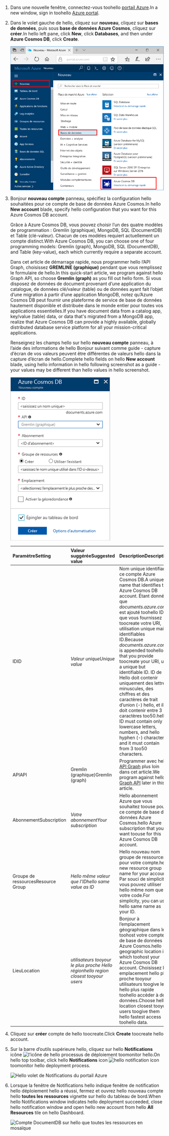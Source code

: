 1. <span data-ttu-id="00b7e-101">Dans une nouvelle fenêtre, connectez-vous toohello [portail Azure](https://portal.azure.com/).</span><span class="sxs-lookup"><span data-stu-id="00b7e-101">In a new window, sign in toohello [Azure portal](https://portal.azure.com/).</span></span>
2. <span data-ttu-id="00b7e-102">Dans le volet gauche de hello, cliquez sur **nouveau**, cliquez sur **bases de données**, puis sous **base de données Azure Cosmos**, cliquez sur **créer**.</span><span class="sxs-lookup"><span data-stu-id="00b7e-102">In hello left pane, click **New**, click **Databases**, and then under **Azure Cosmos DB**, click **Create**.</span></span>
   
   ![Volet Bases de données du Portail Azure](./media/cosmos-db-create-dbaccount-graph/create-nosql-db-databases-json-tutorial-1.png)

3. <span data-ttu-id="00b7e-104">Bonjour **nouveau compte** panneau, spécifiez la configuration hello souhaitées pour ce compte de base de données Azure Cosmos.</span><span class="sxs-lookup"><span data-stu-id="00b7e-104">In hello **New account** blade, specify hello configuration that you want for this Azure Cosmos DB account.</span></span> 

    <span data-ttu-id="00b7e-105">Grâce à Azure Cosmos DB, vous pouvez choisir l’un des quatre modèles de programmation : Gremlin (graphique), MongoDB, SQL (DocumentDB) et Table (clé-valeur). Chacun de ces modèles requiert actuellement un compte distinct.</span><span class="sxs-lookup"><span data-stu-id="00b7e-105">With Azure Cosmos DB, you can choose one of four programming models: Gremlin (graph), MongoDB, SQL (DocumentDB), and Table (key-value), each which currently require a separate account.</span></span>
       
    <span data-ttu-id="00b7e-106">Dans cet article de démarrage rapide, nous programmer hello l’API Graph, choisissez **GREMLINE (graphique)** pendant que vous remplissez le formulaire de hello.</span><span class="sxs-lookup"><span data-stu-id="00b7e-106">In this quick-start article, we program against hello Graph API, so choose **Gremlin (graph)** as you fill out hello form.</span></span> <span data-ttu-id="00b7e-107">Si vous disposez de données de document provenant d’une application du catalogue, de données clé/valeur (table) ou de données ayant fait l’objet d’une migration à partir d’une application MongoDB, notez qu’Azure Cosmos DB peut fournir une plateforme de service de base de données hautement disponible et distribuée dans le monde entier pour toutes vos applications essentielles.</span><span class="sxs-lookup"><span data-stu-id="00b7e-107">If you have document data from a catalog app, key/value (table) data, or data that's migrated from a MongoDB app, realize that Azure Cosmos DB can provide a highly available, globally distributed database service platform for all your mission-critical applications.</span></span>

    <span data-ttu-id="00b7e-108">Renseignez les champs hello sur hello **nouveau compte** panneau, à l’aide des informations de hello Bonjour suivant comme guide - capture d’écran de vos valeurs peuvent être différentes de valeurs hello dans la capture d’écran de hello.</span><span class="sxs-lookup"><span data-stu-id="00b7e-108">Complete hello fields on hello **New account** blade, using hello information in hello following screenshot as a guide - your values may be different than hello values in hello screenshot.</span></span>
 
    ![nouveau panneau de compte Hello pour la base de données Azure Cosmos](./media/cosmos-db-create-dbaccount-graph/create-nosql-db-databases-json-tutorial-2.png)

    <span data-ttu-id="00b7e-110">Paramètre</span><span class="sxs-lookup"><span data-stu-id="00b7e-110">Setting</span></span>|<span data-ttu-id="00b7e-111">Valeur suggérée</span><span class="sxs-lookup"><span data-stu-id="00b7e-111">Suggested value</span></span>|<span data-ttu-id="00b7e-112">Description</span><span class="sxs-lookup"><span data-stu-id="00b7e-112">Description</span></span>
    ---|---|---
    <span data-ttu-id="00b7e-113">ID</span><span class="sxs-lookup"><span data-stu-id="00b7e-113">ID</span></span>|<span data-ttu-id="00b7e-114">*Valeur unique*</span><span class="sxs-lookup"><span data-stu-id="00b7e-114">*Unique value*</span></span>|<span data-ttu-id="00b7e-115">Nom unique identifiant ce compte Azure Cosmos DB.</span><span class="sxs-lookup"><span data-stu-id="00b7e-115">A unique name that identifies this Azure Cosmos DB account.</span></span> <span data-ttu-id="00b7e-116">Étant donné que *documents.azure.com* est ajouté toohello ID que vous fournissez toocreate votre URI, utilisation unique mais identifiables ID.</span><span class="sxs-lookup"><span data-stu-id="00b7e-116">Because *documents.azure.com* is appended toohello ID that you provide toocreate your URI, use a unique but identifiable ID.</span></span> <span data-ttu-id="00b7e-117">ID de Hello doit contenir uniquement des lettres minuscules, des chiffres et des caractères de trait d’union (-) hello, et il doit contenir entre 3 caractères too50.</span><span class="sxs-lookup"><span data-stu-id="00b7e-117">hello ID must contain only lowercase letters, numbers, and hello hyphen (-) character, and it must contain from 3 too50 characters.</span></span>
    <span data-ttu-id="00b7e-118">API</span><span class="sxs-lookup"><span data-stu-id="00b7e-118">API</span></span>|<span data-ttu-id="00b7e-119">Gremlin (graphique)</span><span class="sxs-lookup"><span data-stu-id="00b7e-119">Gremlin (graph)</span></span>|<span data-ttu-id="00b7e-120">Programmer avec hello [API Graph](../articles/cosmos-db/graph-introduction.md) plus loin dans cet article.</span><span class="sxs-lookup"><span data-stu-id="00b7e-120">We program against hello [Graph API](../articles/cosmos-db/graph-introduction.md) later in this article.</span></span>|
    <span data-ttu-id="00b7e-121">Abonnement</span><span class="sxs-lookup"><span data-stu-id="00b7e-121">Subscription</span></span>|<span data-ttu-id="00b7e-122">*Votre abonnement*</span><span class="sxs-lookup"><span data-stu-id="00b7e-122">*Your subscription*</span></span>|<span data-ttu-id="00b7e-123">Hello abonnement Azure que vous souhaitez toouse pour ce compte de base de données Azure Cosmos.</span><span class="sxs-lookup"><span data-stu-id="00b7e-123">hello Azure subscription that you want toouse for this Azure Cosmos DB account.</span></span> 
    <span data-ttu-id="00b7e-124">Groupe de ressources</span><span class="sxs-lookup"><span data-stu-id="00b7e-124">Resource Group</span></span>|<span data-ttu-id="00b7e-125">*Hello même valeur que l’ID*</span><span class="sxs-lookup"><span data-stu-id="00b7e-125">*hello same value as ID*</span></span>|<span data-ttu-id="00b7e-126">Hello nouveau nom groupe de ressources pour votre compte.</span><span class="sxs-lookup"><span data-stu-id="00b7e-126">hello new resource group name for your account.</span></span> <span data-ttu-id="00b7e-127">Par souci de simplicité, vous pouvez utiliser hello même nom que votre code.</span><span class="sxs-lookup"><span data-stu-id="00b7e-127">For simplicity, you can use hello same name as your ID.</span></span> 
    <span data-ttu-id="00b7e-128">Lieu</span><span class="sxs-lookup"><span data-stu-id="00b7e-128">Location</span></span>|<span data-ttu-id="00b7e-129">*utilisateurs tooyour le plus proche Hello région*</span><span class="sxs-lookup"><span data-stu-id="00b7e-129">*hello region closest tooyour users*</span></span>|<span data-ttu-id="00b7e-130">Bonjour à l’emplacement géographique dans le toohost votre compte de base de données Azure Cosmos.</span><span class="sxs-lookup"><span data-stu-id="00b7e-130">hello geographic location in which toohost your Azure Cosmos DB account.</span></span> <span data-ttu-id="00b7e-131">Choisissez les emplacement hello plus proche tooyour utilisateurs toogive les hello plus rapide toohello accéder à des données.</span><span class="sxs-lookup"><span data-stu-id="00b7e-131">Choose hello location closest tooyour users toogive them hello fastest access toohello data.</span></span>

4. <span data-ttu-id="00b7e-132">Cliquez sur **créer** compte de hello toocreate.</span><span class="sxs-lookup"><span data-stu-id="00b7e-132">Click **Create** toocreate hello account.</span></span>
5. <span data-ttu-id="00b7e-133">Sur la barre d’outils supérieure hello, cliquez sur hello **Notifications** icône ![l’icône de hello](./media/cosmos-db-create-dbaccount-graph/notification-icon.png) processus de déploiement toomonitor hello.</span><span class="sxs-lookup"><span data-stu-id="00b7e-133">On hello top toolbar, click hello **Notifications** icon ![hello notification icon](./media/cosmos-db-create-dbaccount-graph/notification-icon.png) toomonitor hello deployment process.</span></span>

    ![Hello volet de Notifications du portail Azure](./media/cosmos-db-create-dbaccount-graph/notification.png)

6.  <span data-ttu-id="00b7e-135">Lorsque la fenêtre de Notifications hello indique fenêtre de notification hello déploiement hello a réussi, fermez et ouvrez hello nouveau compte hello **toutes les ressources** vignette sur hello du tableau de bord.</span><span class="sxs-lookup"><span data-stu-id="00b7e-135">When hello Notifications window indicates hello deployment succeeded, close hello notification window and open hello new account from hello **All Resources** tile on hello Dashboard.</span></span> 

    ![Compte DocumentDB sur hello que toutes les ressources en mosaïque](./media/cosmos-db-create-dbaccount-graph/azure-documentdb-all-resources.png)
